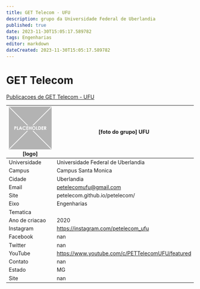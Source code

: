 ```yaml
---
title: GET Telecom - UFU
description: grupo da Universidade Federal de Uberlandia
published: true
date: 2023-11-30T15:05:17.589782
tags: Engenharias
editor: markdown
dateCreated: 2023-11-30T15:05:17.589782
---
```


# GET Telecom

[Publicacoes de GET Telecom - UFU](/atividade/7GETTelecomUFU/feed)

| ![placeholder.png](/placeholder.png) [logo] | [foto do grupo] UFU         |
| ------------------------------------------- | ------------------------------------------------- |
| Universidade                                | Universidade Federal de Uberlandia      |
| Campus                                      | Campus Santa Monica            |
| Cidade                                      | Uberlandia             |
| Email                                       | petelecomufu@gmail.com             |
| Site                                        | petelecom.github.io/petelecom/              |
| Eixo                                        | Engenharias              |
| Tematica                                    |           |
| Ano de criacao                              | 2020        |
| Instagram                                   | https://instagram.com/petelecom_ufu         |
| Facebook                                    | nan          |
| Twitter                                     | nan           |
| YouTube                                     | https://www.youtube.com/c/PETTelecomUFU/featured           |
| Contato                                     | nan         |
| Estado                                      |  MG            |
| Site                                        | nan |
